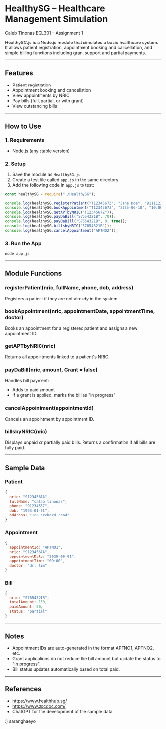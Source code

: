 


# HealthySG – Healthcare Management Simulation
Caleb Tinonas
EGL301 – Assignment 1




HealthySG.js is a Node.js module that simulates a basic healthcare system. It allows patient registration, appointment booking and cancellation, and simple billing functions including grant support and partial payments.

---

## Features

- Patient registration  
- Appointment booking and cancellation  
- View appointments by NRIC  
- Pay bills (full, partial, or with grant)  
- View outstanding bills  

---

## How to Use

### 1. Requirements

- Node.js (any stable version)

### 2. Setup

1. Save the module as `HealthySG.js`
2. Create a test file called `app.js` in the same directory
3. Add the following code in `app.js` to test:

```javascript
const healthySG = require("./HealthySG");

console.log(healthySG.registerPatient("T1234567Z", "Jane Doe", "91111222", "1985-09-20", "789 clementi ave 3"));
console.log(healthySG.bookAppointment("T1234567Z", "2025-06-10", "10:00", "dr. lim"));
console.log(healthySG.getAPTbyNRIC("T1234567Z"));
console.log(healthySG.payDaBill("S7654321B", 70));
console.log(healthySG.payDaBill("S7654321B", 0, true));
console.log(healthySG.billsbyNRIC("S7654321B"));
console.log(healthySG.cancelAppointment("APTNO2"));
````

### 3. Run the App

```bash
node app.js
```

---

## Module Functions

### registerPatient(nric, fullName, phone, dob, address)

Registers a patient if they are not already in the system.

### bookAppointment(nric, appointmentDate, appointmentTime, doctor)

Books an appointment for a registered patient and assigns a new appointment ID.

### getAPTbyNRIC(nric)

Returns all appointments linked to a patient's NRIC.

### payDaBill(nric, amount, Grant = false)

Handles bill payment:

* Adds to paid amount
* If a grant is applied, marks the bill as "in progress"

### cancelAppointment(appointmentId)

Cancels an appointment by appointment ID.

### billsbyNRIC(nric)

Displays unpaid or partially paid bills. Returns a confirmation if all bills are fully paid.

---

## Sample Data

### Patient

```js
{
  nric: "S1234567A",
  fullName: "caleb tinonas",
  phone: "91234567",
  dob: "1993-01-01",
  address: "123 orchard road"
}
```

### Appointment

```js
{
  appointmentId: "APTNO1",
  nric: "S1234567A",
  appointmentDate: "2025-06-01",
  appointmentTime: "09:00",
  doctor: "dr. lim"
}
```

### Bill

```js
{
  nric: "S7654321B",
  totalAmount: 150,
  paidAmount: 50,
  status: "partial"
}
```

---

## Notes

* Appointment IDs are auto-generated in the format APTNO1, APTNO2, etc.
* Grant applications do not reduce the bill amount but update the status to "in progress".
* Bill status updates automatically based on total paid.

---


## References


* https://www.healthhub.sg/
* https://www.zocdoc.com/
* ChatGPT for the development of the sample data

:) saranghaeyo
```



